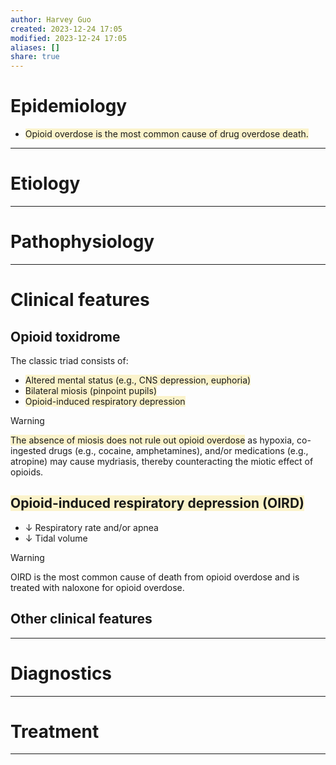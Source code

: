 ```yaml
---
author: Harvey Guo
created: 2023-12-24 17:05
modified: 2023-12-24 17:05
aliases: []
share: true
---
```

# Epidemiology
- <span style="background:rgba(240, 200, 0, 0.2)">Opioid overdose is the most common cause of drug overdose death.</span>

---
# Etiology


---
# Pathophysiology


---
# Clinical features
## Opioid toxidrome
The classic triad consists of:
- <span style="background:rgba(240, 200, 0, 0.2)">Altered mental status (e.g., CNS depression, euphoria)</span>
- <span style="background:rgba(240, 200, 0, 0.2)">Bilateral miosis (pinpoint pupils)</span>
- <span style="background:rgba(240, 200, 0, 0.2)">Opioid-induced respiratory depression</span>
>[!warning] 
><span style="background:rgba(240, 200, 0, 0.2)">The absence of miosis does not rule out opioid overdose</span> as hypoxia, co-ingested drugs (e.g., cocaine, amphetamines), and/or medications (e.g., atropine) may cause mydriasis, thereby counteracting the miotic effect of opioids.
## <span style="background:rgba(240, 200, 0, 0.2)">Opioid-induced respiratory depression (OIRD)</span>
- ↓ Respiratory rate and/or apnea
- ↓ Tidal volume
>[!warning] 
>OIRD is the most common cause of death from opioid overdose and is treated with naloxone for opioid overdose.
## Other clinical features


---
# Diagnostics


---
# Treatment


---

